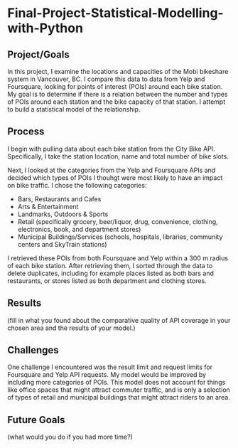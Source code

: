 # Final-Project-Statistical-Modelling-with-Python

## Project/Goals
In this project, I examine the locations and capacities of the Mobi bikeshare system in Vancouver, BC. I compare this data to data from Yelp and Foursquare, looking for points of interest (POIs) around each bike station. My goal is to determine if there is a relation between the number and types of POIs around each station and the bike capacity of that station. I attempt to build a statistical model of the relationship.

## Process
I begin with pulling data about each bike station from the City Bike API. Specifically, I take the station location, name and total number of bike slots.

Next, I looked at the categories from the Yelp and Foursquare APIs and decided which types of POIs I thouhgt were most likely to have an impact on bike traffic. I chose the following categories:
* Bars, Restaurants and Cafes
* Arts & Entertainment
* Landmarks, Outdoors & Sports
* Retail (specifically grocery, beer/liquor, drug, convenience, clothing, electronics, book, and department stores)
* Municipal Buildings/Services (schools, hospitals, libraries, community centers and SkyTrain stations)

I retrieved these POIs from both Foursquare and Yelp within a 300 m radius of each bike station. After retrieving them, I sorted through the data to delete duplicates, including for example places listed as both bars and restaurants, or stores listed as both department and clothing stores.

## Results
(fill in what you found about the comparative quality of API coverage in your chosen area and the results of your model.)

## Challenges 
One challenge I encountered was the result limit and request limits for Foursquare and Yelp API requests. My model would be improved by including more categories of POIs. This model does not account for things like office spaces that might attract commuter traffic, and is only a selection of types of retail and municipal buildings that might attract riders to an area.

## Future Goals
(what would you do if you had more time?)
